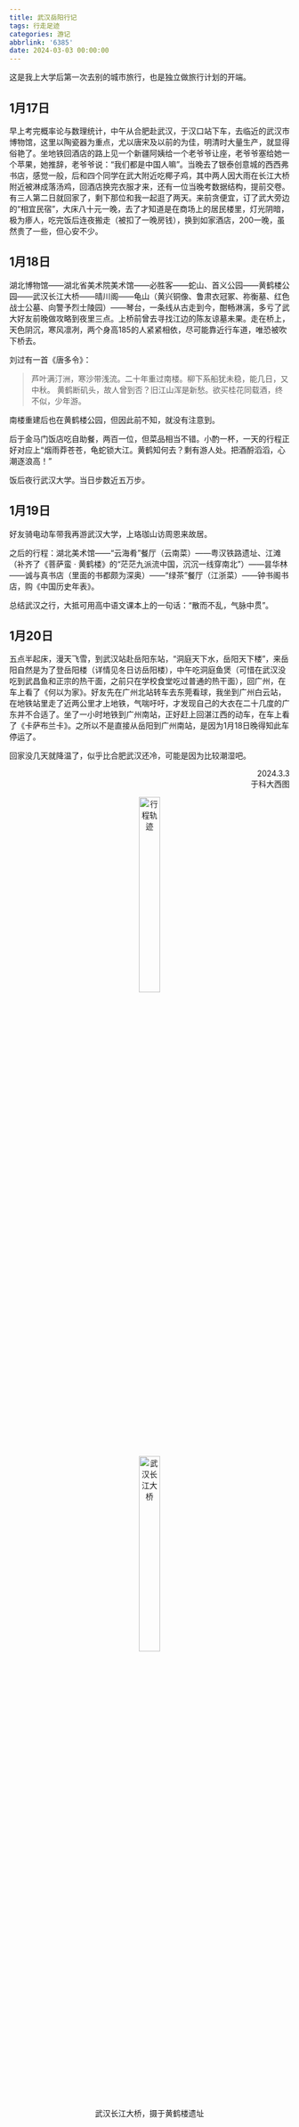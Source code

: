 ```yaml
---
title: 武汉岳阳行记
tags: 行走足迹
categories: 游记
abbrlink: '6385'
date: 2024-03-03 00:00:00
---
```


这是我上大学后第一次去别的城市旅行，也是独立做旅行计划的开端。

## 1月17日

早上考完概率论与数理统计，中午从合肥赴武汉，于汉口站下车，去临近的武汉市博物馆，这里以陶瓷器为重点，尤以唐宋及以前的为佳，明清时大量生产，就显得俗艳了。坐地铁回酒店的路上见一个新疆阿姨给一个老爷爷让座，老爷爷塞给她一个苹果，她推辞，老爷爷说：“我们都是中国人嘛”。当晚去了银泰创意城的西西弗书店，感觉一般，后和四个同学在武大附近吃椰子鸡，其中两人因大雨在长江大桥附近被淋成落汤鸡，回酒店换完衣服才来，还有一位当晚考数据结构，提前交卷。有三人第二日就回家了，剩下那位和我一起逛了两天。来前贪便宜，订了武大旁边的“相宜民宿”，大床八十元一晚，去了才知道是在商场上的居民楼里，灯光阴暗，极为瘆人，吃完饭后连夜搬走（被扣了一晚房钱），换到如家酒店，200一晚，虽然贵了一些，但心安不少。

## 1月18日

湖北博物馆——湖北省美术院美术馆——必胜客——蛇山、首义公园——黄鹤楼公园——武汉长江大桥——晴川阁——龟山（黄兴铜像、鲁肃衣冠冢、祢衡墓、红色战士公墓、向警予烈士陵园）——琴台，一条线从古走到今，酣畅淋漓，多亏了武大好友前晚做攻略到夜里三点。上桥前曾去寻找江边的陈友谅墓未果。走在桥上，天色阴沉，寒风凛冽，两个身高185的人紧紧相依，尽可能靠近行车道，唯恐被吹下桥去。

刘过有一首《唐多令》：

> 芦叶满汀洲，寒沙带浅流。二十年重过南楼。柳下系船犹未稳，能几日，又中秋。
> 黄鹤断矶头，故人曾到否？旧江山浑是新愁。欲买桂花同载酒，终不似，少年游。

南楼重建后也在黄鹤楼公园，但因此前不知，就没有注意到。

后于金马门饭店吃自助餐，两百一位，但菜品相当不错。小酌一杯，一天的行程正好对应上“烟雨莽苍苍，龟蛇锁大江。黄鹤知何去？剩有游人处。把酒酹滔滔，心潮逐浪高！”

饭后夜行武汉大学。当日步数近五万步。

## 1月19日

好友骑电动车带我再游武汉大学，上珞珈山访周恩来故居。

之后的行程：湖北美术馆——“云海肴”餐厅（云南菜）——粤汉铁路遗址、江滩（补齐了《菩萨蛮 · 黄鹤楼》的“茫茫九派流中国，沉沉一线穿南北”）——昙华林——诚与真书店（里面的书都颇为深奥）——“绿茶”餐厅（江浙菜）——钟书阁书店，购《中国历史年表》。

总结武汉之行，大抵可用高中语文课本上的一句话：“散而不乱，气脉中贯”。

## 1月20日

五点半起床，漫天飞雪，到武汉站赴岳阳东站，“洞庭天下水，岳阳天下楼”，来岳阳自然是为了登岳阳楼（详情见冬日访岳阳楼），中午吃洞庭鱼煲（可惜在武汉没吃到武昌鱼和正宗的热干面，之前只在学校食堂吃过普通的热干面），回广州，在车上看了《何以为家》。好友先在广州北站转车去东莞看球，我坐到广州白云站，在地铁站里走了近两公里才上地铁，气喘吁吁，才发现自己的大衣在二十几度的广东并不合适了。坐了一小时地铁到广州南站，正好赶上回湛江西的动车，在车上看了《卡萨布兰卡》。之所以不是直接从岳阳到广州南站，是因为1月18日晚得知此车停运了。

回家没几天就降温了，似乎比合肥武汉还冷，可能是因为比较潮湿吧。

<div style="text-align: right;">
2024.3.3<br>
于科大西图
</div>
<figure style="text-align: center;">
  <img src="https://s3.bmp.ovh/imgs/2025/02/27/4d5de3697208b9d6.jpg" alt="行程轨迹" style="display: block; margin-left: auto; margin-right: auto; width: 30%;">
</figure>

<figure style="text-align: center;">
  <img src="https://s3.bmp.ovh/imgs/2025/01/09/506b9ce8f2f77694.jpg" alt="武汉长江大桥" style="display: block; margin-left: auto; margin-right: auto; width: 30%;">
  <figcaption>武汉长江大桥，摄于黄鹤楼遗址</figcaption>
</figure>